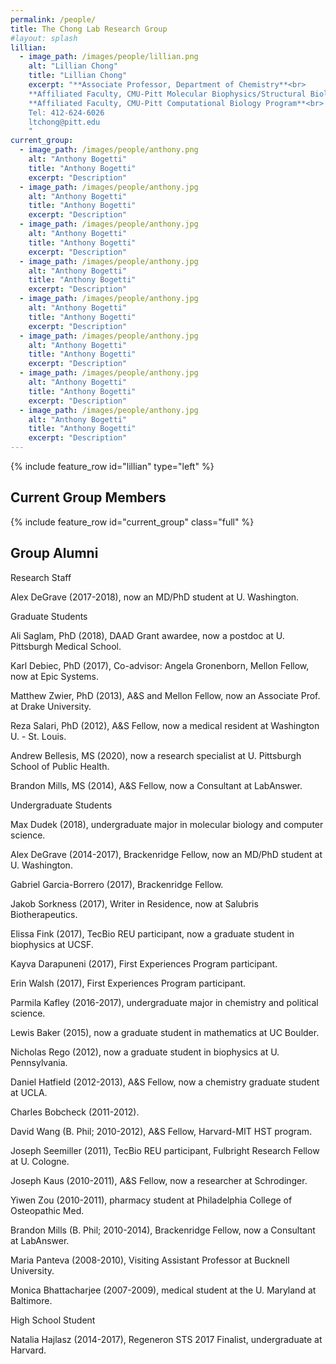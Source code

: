 ```yaml
---
permalink: /people/
title: The Chong Lab Research Group
#layout: splash
lillian:
  - image_path: /images/people/lillian.png
    alt: "Lillian Chong"
    title: "Lillian Chong"
    excerpt: "**Associate Professor, Department of Chemistry**<br>
    **Affiliated Faculty, CMU-Pitt Molecular Biophysics/Structural Biology Program**<br>
    **Affiliated Faculty, CMU-Pitt Computational Biology Program**<br>
    Tel: 412-624-6026
    ltchong@pitt.edu
    "
current_group:
  - image_path: /images/people/anthony.png
    alt: "Anthony Bogetti"
    title: "Anthony Bogetti"
    excerpt: "Description"
  - image_path: /images/people/anthony.jpg
    alt: "Anthony Bogetti"
    title: "Anthony Bogetti"
    excerpt: "Description"
  - image_path: /images/people/anthony.jpg
    alt: "Anthony Bogetti"
    title: "Anthony Bogetti"
    excerpt: "Description"
  - image_path: /images/people/anthony.jpg
    alt: "Anthony Bogetti"
    title: "Anthony Bogetti"
    excerpt: "Description"
  - image_path: /images/people/anthony.jpg
    alt: "Anthony Bogetti"
    title: "Anthony Bogetti"
    excerpt: "Description"
  - image_path: /images/people/anthony.jpg
    alt: "Anthony Bogetti"
    title: "Anthony Bogetti"
    excerpt: "Description"
  - image_path: /images/people/anthony.jpg
    alt: "Anthony Bogetti"
    title: "Anthony Bogetti"
    excerpt: "Description"
  - image_path: /images/people/anthony.jpg
    alt: "Anthony Bogetti"
    title: "Anthony Bogetti"
    excerpt: "Description"
---
```


{% include feature_row id="lillian" type="left" %}

## Current Group Members

{% include feature_row id="current_group" class="full" %}

## Group Alumni

Research Staff



Alex DeGrave (2017-2018), now an MD/PhD student at U. Washington.



Graduate Students



Ali Saglam, PhD (2018), DAAD Grant awardee, now a postdoc at U. Pittsburgh Medical School.

Karl Debiec, PhD (2017), Co-advisor: Angela Gronenborn, Mellon Fellow, now at Epic Systems.

Matthew Zwier, PhD (2013), A&S and Mellon Fellow, now an Associate Prof. at Drake University.

Reza Salari, PhD (2012), A&S Fellow, now a medical resident at Washington U. - St. Louis.



Andrew Bellesis, MS (2020), now a research specialist at U. Pittsburgh School of Public Health.

Brandon Mills, MS (2014), A&S Fellow, now a Consultant at LabAnswer.



Undergraduate Students



Max Dudek (2018), undergraduate major in molecular biology and computer science.

Alex DeGrave (2014-2017), Brackenridge Fellow, now an MD/PhD student at U. Washington.

Gabriel Garcia-Borrero (2017), Brackenridge Fellow.

Jakob Sorkness (2017), Writer in Residence, now at Salubris Biotherapeutics.

Elissa Fink (2017), TecBio REU participant, now a graduate student in biophysics at UCSF.

Kayva Darapuneni (2017), First Experiences Program participant.

Erin Walsh (2017), First Experiences Program participant.

Parmila Kafley (2016-2017), undergraduate major in chemistry and political science.

Lewis Baker (2015), now a graduate student in mathematics at UC Boulder.

Nicholas Rego (2012), now a graduate student in biophysics at U. Pennsylvania.

Daniel Hatfield (2012-2013), A&S Fellow, now a chemistry graduate student at UCLA.

Charles Bobcheck (2011-2012).

David Wang (B. Phil; 2010-2012), A&S Fellow, Harvard-MIT HST program.

Joseph Seemiller (2011), TecBio REU participant, Fulbright Research Fellow at U. Cologne.

Joseph Kaus (2010-2011), A&S Fellow, now a researcher at Schrodinger.

Yiwen Zou (2010-2011), pharmacy student at Philadelphia College of Osteopathic Med.

Brandon Mills (B. Phil; 2010-2014), Brackenridge Fellow, now a Consultant at LabAnswer.

Maria Panteva (2008-2010), Visiting Assistant Professor at Bucknell University.

Monica Bhattacharjee (2007-2009), medical student at the U. Maryland at Baltimore.



High School Student



Natalia Hajlasz (2014-2017), Regeneron STS 2017 Finalist, undergraduate at Harvard.
